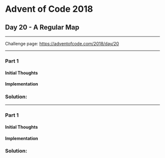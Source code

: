 # Advent of Code 2018
## Day 20 - A Regular Map
---
Challenge page: https://adventofcode.com/2018/day/20

---
### Part 1
#### Initial Thoughts
#### Implementation
### Solution:
---
### Part 1
#### Initial Thoughts
#### Implementation
### Solution:
